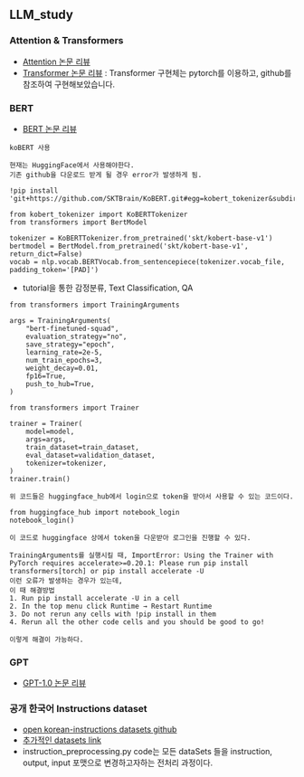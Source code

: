## LLM_study

### Attention & Transformers
- [Attention 논문 리뷰](https://pred0771.tistory.com/212)
- [Transformer 논문 리뷰](https://pred0771.tistory.com/213) : Transformer 구현체는 pytorch를 이용하고, github를 참조하여 구현해보았습니다.

### BERT
- [BERT 논문 리뷰](https://pred0771.tistory.com/215)
```
koBERT 사용

현재는 HuggingFace에서 사용해야한다.
기존 github을 다운로드 받게 될 경우 error가 발생하게 됨.

!pip install 'git+https://github.com/SKTBrain/KoBERT.git#egg=kobert_tokenizer&subdirectory=kobert_hf'

from kobert_tokenizer import KoBERTTokenizer
from transformers import BertModel

tokenizer = KoBERTTokenizer.from_pretrained('skt/kobert-base-v1')
bertmodel = BertModel.from_pretrained('skt/kobert-base-v1', return_dict=False)
vocab = nlp.vocab.BERTVocab.from_sentencepiece(tokenizer.vocab_file, padding_token='[PAD]')
```
- tutorial을 통한 감정분류, Text Classification, QA
```
from transformers import TrainingArguments

args = TrainingArguments(
    "bert-finetuned-squad",
    evaluation_strategy="no",
    save_strategy="epoch",
    learning_rate=2e-5,
    num_train_epochs=3,
    weight_decay=0.01,
    fp16=True,
    push_to_hub=True,
)

from transformers import Trainer

trainer = Trainer(
    model=model,
    args=args,
    train_dataset=train_dataset,
    eval_dataset=validation_dataset,
    tokenizer=tokenizer,
)
trainer.train()

위 코드들은 huggingface_hub에서 login으로 token을 받아서 사용할 수 있는 코드이다.

from huggingface_hub import notebook_login
notebook_login()

이 코드로 huggingface 상에서 token을 다운받아 로그인을 진행할 수 있다.

TrainingArguments를 실행시킬 때, ImportError: Using the Trainer with PyTorch requires accelerate>=0.20.1: Please run pip install transformers[torch] or pip install accelerate -U
이런 오류가 발생하는 경우가 있는데,
이 때 해결방법
1. Run pip install accelerate -U in a cell
2. In the top menu click Runtime → Restart Runtime
3. Do not rerun any cells with !pip install in them
4. Rerun all the other code cells and you should be good to go!

이렇게 해결이 가능하다.
```

### GPT
- [GPT-1.0 논문 리뷰](https://pred0771.tistory.com/216)


### 공개 한국어 Instructions dataset
- [open korean-instructions datasets github](https://github.com/HeegyuKim/open-korean-instructions?tab=readme-ov-file)
- [추가적인 datasets link](https://pred0771.tistory.com/219)
- instruction_preprocessing.py code는 모든 dataSets 들을 instruction, output, input 포맷으로 변경하고자하는 전처리 과정이다.
